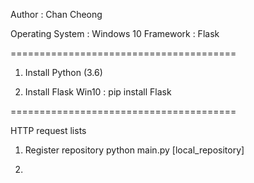 Author : Chan Cheong

Operating System : Windows 10
Framework : Flask

=======================================

1. Install Python (3.6)

2. Install Flask
Win10 : pip install Flask

=======================================

HTTP request lists

1. Register repository
python main.py [local_repository]

2.